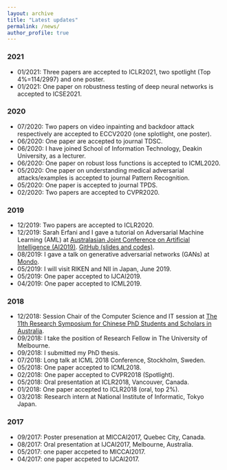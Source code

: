 ```yaml
---
layout: archive
title: "Latest updates"
permalink: /news/
author_profile: true
---
```


### 2021
* 01/2021: Three papers are accepted to ICLR2021, two spotlight (Top 4%=114/2997) and one poster.
* 01/2021: One paper on robustness testing of deep neural networks is accepted to ICSE2021.

### 2020
* 07/2020: Two papers on video inpainting and backdoor attack respectively are accepted to ECCV2020 (one splotlight, one poster).
* 06/2020: One paper are accepted to journal TDSC.
* 06/2020: I have joined School of Information Technology, Deakin University, as a lecturer.
* 06/2020: One paper on robust loss functions is accepted to ICML2020.
* 05/2020: One paper on understanding medical adversarial attacks/examples is accepted to journal Pattern Recognition.
* 05/2020: One paper is accepted to journal TPDS.
* 02/2020: Two papers are accepted to CVPR2020.

### 2019
* 12/2019: Two papers are accepted to ICLR2020.
* 12/2019: Sarah Erfani and I gave a tutorial on Adversarial Machine Learning (AML) at <a href="http://nugget.unisa.edu.au/AI2019/index.php#" target="_blank">Australasian Joint Conference on Artificial Intelligence (AI2019)</a>. <a href="https://github.com/xingjunm/An-Introduction-to-Adversarial-Machine-Learning" target="_blank">GitHub (slides and codes)</a>.
* 08/2019: I gave a talk on generative adversarial networks (GANs) at <a href="https://mondo.com.au/" target="_blank">Mondo</a>.
* 05/2019: I will visit RIKEN and NII in Japan, June 2019.
* 05/2019: One paper accepted to IJCAI2019.
* 04/2019: One paper accepted to ICML2019.

### 2018
* 12/2018: Session Chair of the Computer Science and IT session at <a href="http://www.capsaus.org/?a=3FA592EB18CBDF30" target="_blank">The 11th Research Symposium for Chinese PhD Students and Scholars in Australia</a>.
* 09/2018: I take the position of Research Fellow in The University of Melbourne.
* 09/2018: I submitted my PhD thesis.
* 07/2018: Long talk at ICML 2018 Conference, Stockholm, Sweden.
* 05/2018: One paper accepted to ICML2018.
* 02/2018: One paper accepted to CVPR2018 (Spotlight).
* 05/2018: Oral presentation at ICLR2018, Vancouver, Canada.
* 01/2018: One paper accepted to ICLR2018 (oral, top 2%).
* 03/2018: Research intern at National Institute of Informatic, Tokyo Japan.

### 2017
* 09/2017: Poster presenation at MICCAI2017, Quebec City, Canada.
* 08/2017: Oral presentation at IJCAI2017, Melbourne, Australia.
* 05/2017: one paper accpeted to MICCAI2017.
* 04/2017: one paper accpeted to IJCAI2017.
